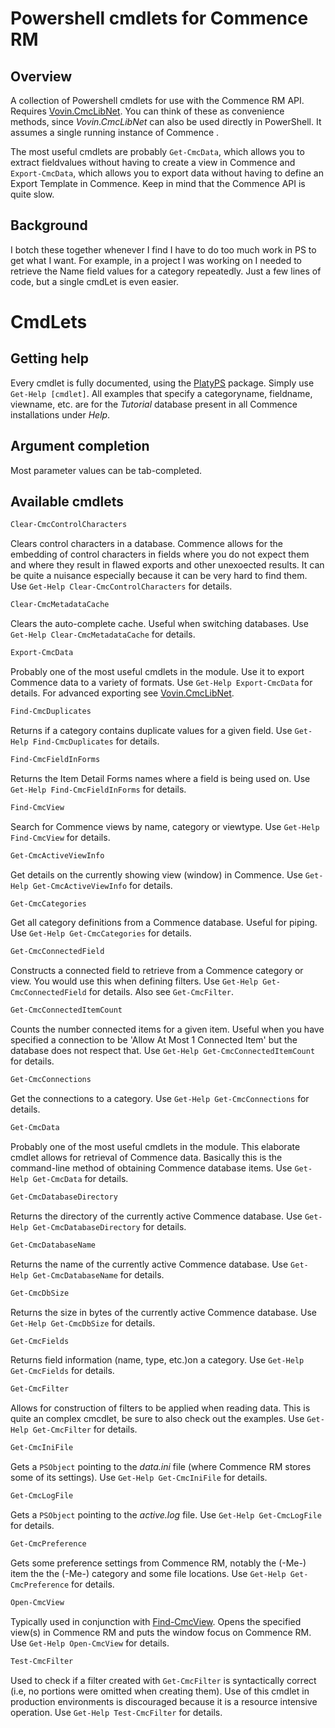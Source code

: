# Powershell cmdlets for Commence RM #

## Overview ##
A collection of Powershell cmdlets for use with the Commence RM API. Requires [Vovin.CmcLibNet](https://www.nuget.org/packages/Vovin.CmcLibNet/). You can think of these as convenience methods, since _Vovin.CmcLibNet_ can also be used directly in PowerShell. It assumes a single running instance of Commence .

The most useful cmdlets are probably `Get-CmcData`, which allows you to extract fieldvalues without having to create a view in Commence and `Export-CmcData`, which allows you to export data without having to define an Export Template in Commence. Keep in mind that the Commence API is quite slow.

## Background ##
I botch these together whenever I find I have to do too much work in PS to get what I want. For example, in a project I was working on I needed to retrieve the Name field values for a category repeatedly. Just a few lines of code, but a single cmdLet is even easier.

# CmdLets #

## Getting help ##
Every cmdlet is fully documented, using the [PlatyPS](https://www.powershellgallery.com/packages/platyPS/) package. Simply use `Get-Help [cmdlet]`. All examples that specify a categoryname, fieldname, viewname, etc. are for the _Tutorial_ database present in all Commence installations under *Help*.

## Argument completion ##
Most parameter values can be tab-completed.

## Available cmdlets ##
```powershell
Clear-CmcControlCharacters
```

Clears control characters in a database. Commence allows for the embedding of control characters in fields where you do not expect them and where they result in flawed exports and other unexoected results. It can be quite a nuisance especially because it can be very hard to find them. Use `Get-Help Clear-CmcControlCharacters` for details.

```powershell
Clear-CmcMetadataCache
```

Clears the auto-complete cache. Useful when switching databases. Use `Get-Help Clear-CmcMetadataCache` for details.

```powershell
Export-CmcData
```

Probably one of the most useful cmdlets in the module. Use it to export Commence data to a variety of formats. Use `Get-Help Export-CmcData` for details. For advanced exporting see [Vovin.CmcLibNet](https://github.com/arnovb-github/CmcLibNet). 

```powershell
Find-CmcDuplicates
```

Returns if a category contains duplicate values for a given field. Use `Get-Help Find-CmcDuplicates` for details.

```powershell
Find-CmcFieldInForms
```

Returns the Item Detail Forms names where a field is being used on. Use `Get-Help Find-CmcFieldInForms` for details.
```powershell
Find-CmcView
```

Search for Commence views by name, category or viewtype. Use `Get-Help Find-CmcView` for details.

```powershell
Get-CmcActiveViewInfo
```

Get details on the currently showing view (window) in Commence. Use `Get-Help Get-CmcActiveViewInfo` for details.

```powershell
Get-CmcCategories
```

Get all category definitions from a Commence database. Useful for piping. Use `Get-Help Get-CmcCategories` for details.

```powershell
Get-CmcConnectedField
```

Constructs a connected field to retrieve from a Commence category or view. You would use this when defining filters. Use `Get-Help Get-CmcConnectedField` for details. Also see `Get-CmcFilter`.

```powershell
Get-CmcConnectedItemCount
```

Counts the number connected items for a given item. Useful when you have specified a connection to be 'Allow At Most 1 Connected Item' but the database does not respect that. Use `Get-Help Get-CmcConnectedItemCount` for details.

```powershell
Get-CmcConnections
```

Get the connections to a category. Use `Get-Help Get-CmcConnections` for details.

```powershell
Get-CmcData
```

Probably one of the most useful cmdlets in the module. This elaborate cmdlet allows for retrieval of Commence data. Basically this is the command-line method of obtaining Commence database items. Use `Get-Help Get-CmcData` for details.

```powershell
Get-CmcDatabaseDirectory
```

Returns the directory of the currently active Commence database. Use `Get-Help Get-CmcDatabaseDirectory` for details.

```powershell
Get-CmcDatabaseName
```

Returns the name of the currently active Commence database. Use `Get-Help Get-CmcDatabaseName` for details.

```powershell
Get-CmcDbSize
```

Returns the size in bytes of the currently active Commence database. Use `Get-Help Get-CmcDbSize` for details.


```powershell
Get-CmcFields
```

Returns field information (name, type, etc.)on a category. Use `Get-Help Get-CmcFields` for details.

```powershell
Get-CmcFilter
```
Allows for construction of filters to be applied when reading data. This is quite an complex cmcdlet, be sure to also check out the examples. Use `Get-Help Get-CmcFilter` for details.

```powershell
Get-CmcIniFile
```
Gets a `PSObject` pointing to the _data.ini_ file (where Commence RM stores some of its settings). Use `Get-Help Get-CmcIniFile` for details.

```powershell
Get-CmcLogFile 
```
Gets a `PSObject` pointing to the _active.log_ file. Use `Get-Help Get-CmcLogFile` for details.

```powershell
Get-CmcPreference 
```
Gets some preference settings from Commence RM, notably the (-Me-) item the the (-Me-) category and some file locations. Use `Get-Help Get-CmcPreference` for details.

```powershell
Open-CmcView
```
Typically used in conjunction with [Find-CmcView](Find-CmcView.md). Opens the specified view(s) in Commence RM and puts the window focus on Commence RM. Use `Get-Help Open-CmcView` for details.

```powershell
Test-CmcFilter
```

Used to check if a filter created with `Get-CmcFilter` is syntactically correct (i.e, no portions were omitted when creating them). Use of this cmdlet in production environments is discouraged because it is a resource intensive operation. Use `Get-Help Test-CmcFilter` for details.